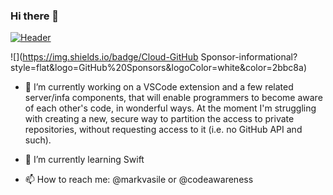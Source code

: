 ### Hi there 👋

<!--
**MarianVasile/MarianVasile** is a ✨ _special_ ✨ repository because its `README.md` (this file) appears on your GitHub profile.

Here are some ideas to get you started:

- 🔭 I’m currently working on ...
- 🌱 I’m currently learning ...
- 👯 I’m looking to collaborate on ...
- 🤔 I’m looking for help with ...
- 💬 Ask me about ...
- 📫 How to reach me: ...
- 😄 Pronouns: ...
- ⚡ Fun fact: ...
-->

[![Header](https://raw.githubusercontent.com/MarianVasile/MarianVasile/peer8-logo.png "Header")](http://mkouhosei.com/)

![](https://img.shields.io/badge/Cloud-GitHub Sponsor-informational?style=flat&logo=GitHub%20Sponsors&logoColor=white&color=2bbc8a)

- 🔭 I’m currently working on a VSCode extension and a few related server/infa components, that will enable programmers to become aware of each other's code, in wonderful ways. At the moment I'm struggling with creating a new, secure way to partition the access to private repositories, without requesting access to it (i.e. no GitHub API and such).

- 🌱 I’m currently learning Swift

- 📫 How to reach me: @markvasile or @codeawareness
